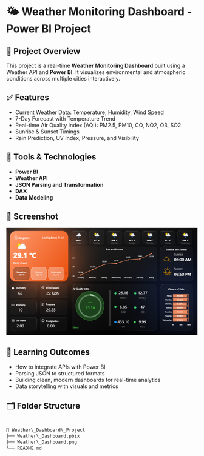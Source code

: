 # 🌤️ Weather Monitoring Dashboard - Power BI Project

## 📌 Project Overview
This project is a real-time **Weather Monitoring Dashboard** built using a Weather API and **Power BI**. It visualizes environmental and atmospheric conditions across multiple cities interactively.

## ✅ Features
- Current Weather Data: Temperature, Humidity, Wind Speed
- 7-Day Forecast with Temperature Trend
- Real-time Air Quality Index (AQI): PM2.5, PM10, CO, NO2, O3, SO2
- Sunrise & Sunset Timings
- Rain Prediction, UV Index, Pressure, and Visibility

## 🔧 Tools & Technologies
- **Power BI**
- **Weather API**
- **JSON Parsing and Transformation**
- **DAX**
- **Data Modeling**

## 📸 Screenshot
![Weather Dashboard](Weather_Dashboard.png)

## 🧠 Learning Outcomes
- How to integrate APIs with Power BI
- Parsing JSON to structured formats
- Building clean, modern dashboards for real-time analytics
- Data storytelling with visuals and metrics

## 🗂️ Folder Structure
```

📁 Weather\_Dashboard\_Project
├── Weather\_Dashboard.pbix
├── Weather\_Dashboard.png
└── README.md
